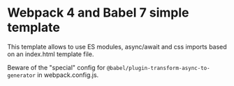 # Webpack 4 and Babel 7 simple template

This template allows to use ES modules, async/await and css imports based on an index.html template file.

Beware of the "special" config for `@babel/plugin-transform-async-to-generator` in webpack.config.js.
